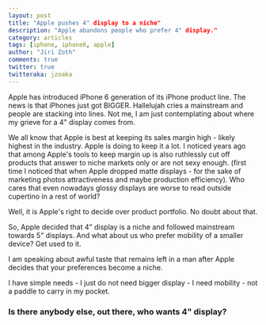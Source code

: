 ```yaml
---
layout: post
title: "Apple pushes 4" display to a niche"
description: "Apple abandons people who prefer 4" display."
category: articles
tags: [iphone, iphone6, apple]
author: "Jiri Zoth"
comments: true
twitter: true
twitteraka: jzoaka
---
```


Apple has introduced iPhone 6 generation of its iPhone product line. The news is that iPhones just got BIGGER. Hallelujah cries a mainstream and people are stacking into lines. Not me, I am just contemplating about where my grieve for a 4" display comes from.

We all know that Apple is best at keeping its sales margin high - likely highest in the industry. Apple is doing to keep it a lot.
I noticed years ago that among Apple's tools to keep margin up is also ruthlessly cut off products that answer to niche markets only or are not sexy enough. (first time I noticed that when Apple dropped matte displays - for the sake of marketing photos attractiveness and maybe production efficiency). Who cares that even nowadays glossy displays are worse to read outside cupertino in a  rest of world?

Well, it is Apple's right to decide over product portfolio. No doubt about that.

So, Apple decided that 4" display is a niche and followed mainstream towards 5" displays. And what about us who prefer mobility of a smaller device? Get used to it.

I am speaking about awful taste that remains left in a man after Apple decides that your preferences become a niche.

I have simple needs - I just do not need bigger display - I need mobility - not a paddle to carry in my pocket.

### Is there anybody else, out there, who wants 4" display?

